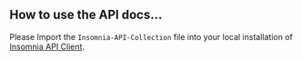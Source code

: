 ## How to use the API docs...

Please Import the `Insomnia-API-Collection` file into your local installation of [Insomnia API Client](https://insomnia.rest/download).
